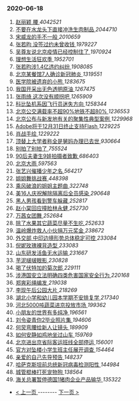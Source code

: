 ### 2020-06-18 
1. [ 赵丽颖 腰 ](https://s.weibo.com/weibo?q=%E8%B5%B5%E4%B8%BD%E9%A2%96%20%E8%85%B0&Refer=top) *4042521*
1. [ 不要在水龙头下直接冲洗生肉制品 ](https://s.weibo.com/weibo?q=%23%E4%B8%8D%E8%A6%81%E5%9C%A8%E6%B0%B4%E9%BE%99%E5%A4%B4%E4%B8%8B%E7%9B%B4%E6%8E%A5%E5%86%B2%E6%B4%97%E7%94%9F%E8%82%89%E5%88%B6%E5%93%81%23&Refer=top) *2044710*
1. [ 宋威龙的手不一般 ](https://s.weibo.com/weibo?q=%23%E5%AE%8B%E5%A8%81%E9%BE%99%E7%9A%84%E6%89%8B%E4%B8%8D%E4%B8%80%E8%88%AC%23&topic_ad=1&Refer=top) *2010659*
1. [ 张若昀 没签过约未曾收钱 ](https://s.weibo.com/weibo?q=%E5%BC%A0%E8%8B%A5%E6%98%80%20%E6%B2%A1%E7%AD%BE%E8%BF%87%E7%BA%A6%E6%9C%AA%E6%9B%BE%E6%94%B6%E9%92%B1&Refer=top) *1979227*
1. [ 吴尊友说北京疫情已经控制住了 ](https://s.weibo.com/weibo?q=%23%E5%90%B4%E5%B0%8A%E5%8F%8B%E8%AF%B4%E5%8C%97%E4%BA%AC%E7%96%AB%E6%83%85%E5%B7%B2%E7%BB%8F%E6%8E%A7%E5%88%B6%E4%BD%8F%E4%BA%86%23&Refer=top) *1970924*
1. [ 理想生活狂欢季 ](https://s.weibo.com/weibo?q=%23%E7%90%86%E6%83%B3%E7%94%9F%E6%B4%BB%E7%8B%82%E6%AC%A2%E5%AD%A3%23&topic_ad=1&Refer=top) *1952701*
1. [ 张若昀涉1.4亿违约纠纷 ](https://s.weibo.com/weibo?q=%23%E5%BC%A0%E8%8B%A5%E6%98%80%E6%B6%891.4%E4%BA%BF%E8%BF%9D%E7%BA%A6%E7%BA%A0%E7%BA%B7%23&Refer=top) *1908085*
1. [ 北京某餐馆7人确诊新冠肺炎 ](https://s.weibo.com/weibo?q=%23%E5%8C%97%E4%BA%AC%E6%9F%90%E9%A4%90%E9%A6%867%E4%BA%BA%E7%A1%AE%E8%AF%8A%E6%96%B0%E5%86%A0%E8%82%BA%E7%82%8E%23&Refer=top) *1319551*
1. [ 医学院被遗弃的小熊 ](https://s.weibo.com/weibo?q=%23%E5%8C%BB%E5%AD%A6%E9%99%A2%E8%A2%AB%E9%81%97%E5%BC%83%E7%9A%84%E5%B0%8F%E7%86%8A%23&Refer=top) *1283675*
1. [ 我国开采出无色透明原油 ](https://s.weibo.com/weibo?q=%23%E6%88%91%E5%9B%BD%E5%BC%80%E9%87%87%E5%87%BA%E6%97%A0%E8%89%B2%E9%80%8F%E6%98%8E%E5%8E%9F%E6%B2%B9%23&Refer=top) *1267475*
1. [ 张雨绮 这次没有顺拐吧 ](https://s.weibo.com/weibo?q=%E5%BC%A0%E9%9B%A8%E7%BB%AE%20%E8%BF%99%E6%AC%A1%E6%B2%A1%E6%9C%89%E9%A1%BA%E6%8B%90%E5%90%A7&Refer=top) *1265909*
1. [ 科比坠机系因飞行员迷失方向 ](https://s.weibo.com/weibo?q=%23%E7%A7%91%E6%AF%94%E5%9D%A0%E6%9C%BA%E7%B3%BB%E5%9B%A0%E9%A3%9E%E8%A1%8C%E5%91%98%E8%BF%B7%E5%A4%B1%E6%96%B9%E5%90%91%23&Refer=top) *1258344*
1. [ 北京公交满载率不超90%地铁不超80% ](https://s.weibo.com/weibo?q=%E5%8C%97%E4%BA%AC%E5%85%AC%E4%BA%A4%E6%BB%A1%E8%BD%BD%E7%8E%87%E4%B8%8D%E8%B6%8590%25%E5%9C%B0%E9%93%81%E4%B8%8D%E8%B6%8580%25&Refer=top) *1236553*
1. [ 北京公布与新发地有关的聚集性典型案例 ](https://s.weibo.com/weibo?q=%23%E5%8C%97%E4%BA%AC%E5%85%AC%E5%B8%83%E4%B8%8E%E6%96%B0%E5%8F%91%E5%9C%B0%E6%9C%89%E5%85%B3%E7%9A%84%E8%81%9A%E9%9B%86%E6%80%A7%E5%85%B8%E5%9E%8B%E6%A1%88%E4%BE%8B%23&Refer=top) *1229968*
1. [ Adobe将于12月31日终止支持Flash ](https://s.weibo.com/weibo?q=%23Adobe%E5%B0%86%E4%BA%8E12%E6%9C%8831%E6%97%A5%E7%BB%88%E6%AD%A2%E6%94%AF%E6%8C%81Flash%23&Refer=top) *1229225*
1. [ 肖战手绘 ](https://s.weibo.com/weibo?q=%E8%82%96%E6%88%98%E6%89%8B%E7%BB%98&Refer=top) *1229222*
1. [ 顶替上大学者称全是舅妈办理已去世 ](https://s.weibo.com/weibo?q=%23%E9%A1%B6%E6%9B%BF%E4%B8%8A%E5%A4%A7%E5%AD%A6%E8%80%85%E7%A7%B0%E5%85%A8%E6%98%AF%E8%88%85%E5%A6%88%E5%8A%9E%E7%90%86%E5%B7%B2%E5%8E%BB%E4%B8%96%23&Refer=top) *930664*
1. [ 别拍了别拍了 ](https://s.weibo.com/weibo?q=%23%E5%88%AB%E6%8B%8D%E4%BA%86%E5%88%AB%E6%8B%8D%E4%BA%86%23&Refer=top) *755524*
1. [ 90后夫妻生9娃拍摄者致歉 ](https://s.weibo.com/weibo?q=%2390%E5%90%8E%E5%A4%AB%E5%A6%BB%E7%94%9F9%E5%A8%83%E6%8B%8D%E6%91%84%E8%80%85%E8%87%B4%E6%AD%89%23&Refer=top) *686403*
1. [ 北京大雨 ](https://s.weibo.com/weibo?q=%E5%8C%97%E4%BA%AC%E5%A4%A7%E9%9B%A8&Refer=top) *597563*
1. [ 张艺兴催播少年之名 ](https://s.weibo.com/weibo?q=%23%E5%BC%A0%E8%89%BA%E5%85%B4%E5%82%AC%E6%92%AD%E5%B0%91%E5%B9%B4%E4%B9%8B%E5%90%8D%23&Refer=top) *564217*
1. [ 姐姐舞挑战赛 ](https://s.weibo.com/weibo?q=%23%E5%A7%90%E5%A7%90%E8%88%9E%E6%8C%91%E6%88%98%E8%B5%9B%23&Refer=top) *448398*
1. [ 乘风破浪的姐姐主题曲 ](https://s.weibo.com/weibo?q=%23%E4%B9%98%E9%A3%8E%E7%A0%B4%E6%B5%AA%E7%9A%84%E5%A7%90%E5%A7%90%E4%B8%BB%E9%A2%98%E6%9B%B2%23&Refer=top) *322748*
1. [ 美16人庆祝解除隔离后全员感染 ](https://s.weibo.com/weibo?q=%E7%BE%8E16%E4%BA%BA%E5%BA%86%E7%A5%9D%E8%A7%A3%E9%99%A4%E9%9A%94%E7%A6%BB%E5%90%8E%E5%85%A8%E5%91%98%E6%84%9F%E6%9F%93&Refer=top) *290648*
1. [ 黑人男孩看到警车躲藏 ](https://s.weibo.com/weibo?q=%23%E9%BB%91%E4%BA%BA%E7%94%B7%E5%AD%A9%E7%9C%8B%E5%88%B0%E8%AD%A6%E8%BD%A6%E8%BA%B2%E8%97%8F%23&Refer=top) *252817*
1. [ 赵小棠回应撞脸林永健 ](https://s.weibo.com/weibo?q=%23%E8%B5%B5%E5%B0%8F%E6%A3%A0%E5%9B%9E%E5%BA%94%E6%92%9E%E8%84%B8%E6%9E%97%E6%B0%B8%E5%81%A5%23&Refer=top) *252730*
1. [ 万茜女团舞 ](https://s.weibo.com/weibo?q=%23%E4%B8%87%E8%8C%9C%E5%A5%B3%E5%9B%A2%E8%88%9E%23&Refer=top) *252684*
1. [ 除了水果其它蔬菜尽量不生吃 ](https://s.weibo.com/weibo?q=%23%E9%99%A4%E4%BA%86%E6%B0%B4%E6%9E%9C%E5%85%B6%E5%AE%83%E8%94%AC%E8%8F%9C%E5%B0%BD%E9%87%8F%E4%B8%8D%E7%94%9F%E5%90%83%23&Refer=top) *252633*
1. [ 温岭爆炸救人小伙捐万元奖金 ](https://s.weibo.com/weibo?q=%E6%B8%A9%E5%B2%AD%E7%88%86%E7%82%B8%E6%95%91%E4%BA%BA%E5%B0%8F%E4%BC%99%E6%8D%90%E4%B8%87%E5%85%83%E5%A5%96%E9%87%91&Refer=top) *238672*
1. [ 外交部 中印边境形势总体稳定可控 ](https://s.weibo.com/weibo?q=%E5%A4%96%E4%BA%A4%E9%83%A8%20%E4%B8%AD%E5%8D%B0%E8%BE%B9%E5%A2%83%E5%BD%A2%E5%8A%BF%E6%80%BB%E4%BD%93%E7%A8%B3%E5%AE%9A%E5%8F%AF%E6%8E%A7&Refer=top) *233084*
1. [ 倪妮玫瑰裸背造型 ](https://s.weibo.com/weibo?q=%23%E5%80%AA%E5%A6%AE%E7%8E%AB%E7%91%B0%E8%A3%B8%E8%83%8C%E9%80%A0%E5%9E%8B%23&Refer=top) *233083*
1. [ 山东研发活鱼无水运输 ](https://s.weibo.com/weibo?q=%E5%B1%B1%E4%B8%9C%E7%A0%94%E5%8F%91%E6%B4%BB%E9%B1%BC%E6%97%A0%E6%B0%B4%E8%BF%90%E8%BE%93&Refer=top) *231667*
1. [ 芋泥啵啵眼影 ](https://s.weibo.com/weibo?q=%23%E8%8A%8B%E6%B3%A5%E5%95%B5%E5%95%B5%E7%9C%BC%E5%BD%B1%23&Refer=top) *230828*
1. [ 喝了伏特加的菊次郎 ](https://s.weibo.com/weibo?q=%E5%96%9D%E4%BA%86%E4%BC%8F%E7%89%B9%E5%8A%A0%E7%9A%84%E8%8F%8A%E6%AC%A1%E9%83%8E&Refer=top) *229111*
1. [ 涉港国安立法明确四类危害国家安全行为 ](https://s.weibo.com/weibo?q=%23%E6%B6%89%E6%B8%AF%E5%9B%BD%E5%AE%89%E7%AB%8B%E6%B3%95%E6%98%8E%E7%A1%AE%E5%9B%9B%E7%B1%BB%E5%8D%B1%E5%AE%B3%E5%9B%BD%E5%AE%B6%E5%AE%89%E5%85%A8%E8%A1%8C%E4%B8%BA%23&Refer=top) *220168*
1. [ 郑爽彩绳编发 ](https://s.weibo.com/weibo?q=%23%E9%83%91%E7%88%BD%E5%BD%A9%E7%BB%B3%E7%BC%96%E5%8F%91%23&Refer=top) *219038*
1. [ 李现午后公园大片 ](https://s.weibo.com/weibo?q=%23%E6%9D%8E%E7%8E%B0%E5%8D%88%E5%90%8E%E5%85%AC%E5%9B%AD%E5%A4%A7%E7%89%87%23&Refer=top) *218269*
1. [ 湖北小学和幼儿园本学期不安排复学 ](https://s.weibo.com/weibo?q=%23%E6%B9%96%E5%8C%97%E5%B0%8F%E5%AD%A6%E5%92%8C%E5%B9%BC%E5%84%BF%E5%9B%AD%E6%9C%AC%E5%AD%A6%E6%9C%9F%E4%B8%8D%E5%AE%89%E6%8E%92%E5%A4%8D%E5%AD%A6%23&Refer=top) *217340*
1. [ 河北5000吨蔬菜进京投放市场 ](https://s.weibo.com/weibo?q=%23%E6%B2%B3%E5%8C%975000%E5%90%A8%E8%94%AC%E8%8F%9C%E8%BF%9B%E4%BA%AC%E6%8A%95%E6%94%BE%E5%B8%82%E5%9C%BA%23&Refer=top) *199362*
1. [ 小朋友的世界有多纯净 ](https://s.weibo.com/weibo?q=%23%E5%B0%8F%E6%9C%8B%E5%8F%8B%E7%9A%84%E4%B8%96%E7%95%8C%E6%9C%89%E5%A4%9A%E7%BA%AF%E5%87%80%23&Refer=top) *196561*
1. [ 刘令姿青你2毕业照片集 ](https://s.weibo.com/weibo?q=%23%E5%88%98%E4%BB%A4%E5%A7%BF%E9%9D%92%E4%BD%A02%E6%AF%95%E4%B8%9A%E7%85%A7%E7%89%87%E9%9B%86%23&Refer=top) *194606*
1. [ 何炅弯腰给新人让镜头 ](https://s.weibo.com/weibo?q=%23%E4%BD%95%E7%82%85%E5%BC%AF%E8%85%B0%E7%BB%99%E6%96%B0%E4%BA%BA%E8%AE%A9%E9%95%9C%E5%A4%B4%23&Refer=top) *189909*
1. [ 如何安静如鸡地坐过山车 ](https://s.weibo.com/weibo?q=%23%E5%A6%82%E4%BD%95%E5%AE%89%E9%9D%99%E5%A6%82%E9%B8%A1%E5%9C%B0%E5%9D%90%E8%BF%87%E5%B1%B1%E8%BD%A6%23&Refer=top) *159769*
1. [ 北京进出京省际客运班线全部停运 ](https://s.weibo.com/weibo?q=%23%E5%8C%97%E4%BA%AC%E8%BF%9B%E5%87%BA%E4%BA%AC%E7%9C%81%E9%99%85%E5%AE%A2%E8%BF%90%E7%8F%AD%E7%BA%BF%E5%85%A8%E9%83%A8%E5%81%9C%E8%BF%90%23&Refer=top) *156001*
1. [ 官方对坠楼小学生班主任展开调查 ](https://s.weibo.com/weibo?q=%E5%AE%98%E6%96%B9%E5%AF%B9%E5%9D%A0%E6%A5%BC%E5%B0%8F%E5%AD%A6%E7%94%9F%E7%8F%AD%E4%B8%BB%E4%BB%BB%E5%B1%95%E5%BC%80%E8%B0%83%E6%9F%A5&Refer=top) *154464*
1. [ 亲爱的自己先导预告 ](https://s.weibo.com/weibo?q=%23%E4%BA%B2%E7%88%B1%E7%9A%84%E8%87%AA%E5%B7%B1%E5%85%88%E5%AF%BC%E9%A2%84%E5%91%8A%23&Refer=top) *148237*
1. [ 哈萨克斯坦前总统新冠病毒检测阳性 ](https://s.weibo.com/weibo?q=%E5%93%88%E8%90%A8%E5%85%8B%E6%96%AF%E5%9D%A6%E5%89%8D%E6%80%BB%E7%BB%9F%E6%96%B0%E5%86%A0%E7%97%85%E6%AF%92%E6%A3%80%E6%B5%8B%E9%98%B3%E6%80%A7&Refer=top) *144984*
1. [ 城管棍棒打死宠物狗 ](https://s.weibo.com/weibo?q=%23%E5%9F%8E%E7%AE%A1%E6%A3%8D%E6%A3%92%E6%89%93%E6%AD%BB%E5%AE%A0%E7%89%A9%E7%8B%97%23&Refer=top) *138564*
1. [ 海关总署暂停德国1猪肉企业产品输华 ](https://s.weibo.com/weibo?q=%E6%B5%B7%E5%85%B3%E6%80%BB%E7%BD%B2%E6%9A%82%E5%81%9C%E5%BE%B7%E5%9B%BD1%E7%8C%AA%E8%82%89%E4%BC%81%E4%B8%9A%E4%BA%A7%E5%93%81%E8%BE%93%E5%8D%8E&Refer=top) *135322* 

- [ < 上一页 ](https://github.com/able8/weibo-hot-record/blob/master/2020-06-17.md) -------- [ 下一页 > ](https://github.com/able8/weibo-hot-record/blob/master/2020-06-19.md)